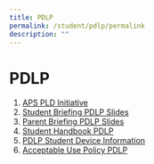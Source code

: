 ```yaml
---
title: PDLP
permalink: /student/pdlp/permalink
description: ""
---
```

PDLP
====

1. [APS PLD Initiative](/files/APS%20PLD%20Initiative.pdf)
2. [Student Briefing PDLP Slides](/files/Student%20Briefing%20PDLP%202022.pdf)
3. [Parent Briefing PDLP Slides](/files/Parent%20Briefing%20PDLP%202022.pdf)
4. [Student Handbook PDLP](/files/PDLP%20Student%20Handbook%202021%20V1.pdf)
5. [PDLP Student Device Information](/files/PDLP%20Student%20Device%20Information.pdf)
6. [Acceptable Use Policy PDLP](/files/PDLP%20Acceptable%20Use%20Policy.pdf)
